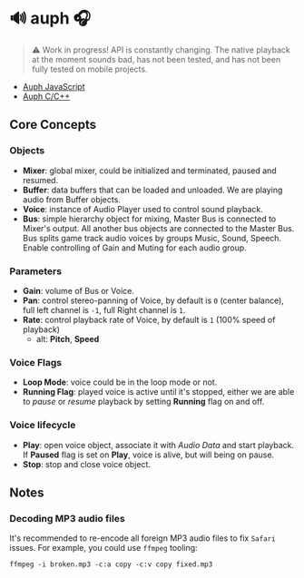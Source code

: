 # 🔊 auph 🎧

> ⚠️ Work in progress!
> API is constantly changing.
> The native playback at the moment sounds bad, has not been tested, and has not been fully tested on mobile projects.

- [Auph JavaScript](./web/README.md)
- [Auph C/C++](./NATIVE.md)

## Core Concepts

### Objects

- **Mixer**: global mixer, could be initialized and terminated, paused and resumed.
- **Buffer**: data buffers that can be loaded and unloaded. We are playing audio from Buffer objects.
- **Voice**: instance of Audio Player used to control sound playback.
- **Bus**: simple hierarchy object for mixing, Master Bus is connected to Mixer's output. All another bus objects are connected to the Master Bus. Bus splits game track audio voices by groups Music, Sound, Speech. Enable controlling of Gain and Muting for each audio group.

### Parameters

- **Gain**: volume of Bus or Voice.
- **Pan**: control stereo-panning of Voice, by default is `0` (center balance), full left channel is `-1`, full Right channel is `1`.
- **Rate**: control playback rate of Voice, by default is `1` (100% speed of playback)
  - alt: **Pitch**, **Speed**

### Voice Flags

- **Loop Mode**: voice could be in the loop mode or not.
- **Running Flag**: played voice is active until it's stopped, either we are able to *pause* or *resume* playback by setting **Running** flag on and off.

### Voice lifecycle

- **Play**: open voice object, associate it with *Audio Data* and start playback. If **Paused** flag is set on **Play**, voice is alive, but will being on pause.
- **Stop**: stop and close voice object.

## Notes

### Decoding MP3 audio files

It's recommended to re-encode all foreign MP3 audio files to fix `Safari` issues. For example, you could use `ffmpeg` tooling:

```shell
ffmpeg -i broken.mp3 -c:a copy -c:v copy fixed.mp3
```
